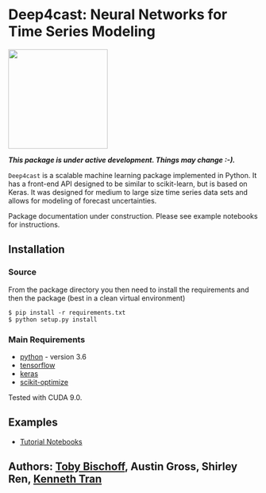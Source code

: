 # Deep4cast: Neural Networks for Time Series Modeling

<img src="https://github.com/MSRDL/Deep4Cast/blob/master/doc/images/cover.png" height=200>

***This package is under active development. Things may change :-).***

```Deep4cast``` is a scalable machine learning package implemented in Python. It has a front-end API designed to be similar to scikit-learn, but is based on Keras. It was designed for medium to large size time series data sets and allows for modeling of forecast uncertainties.

Package documentation under construction. Please see example notebooks for instructions.

## Installation
### Source
From the package directory you then need to install the requirements and then the package (best in a clean virtual environment)
```
$ pip install -r requirements.txt
$ python setup.py install
```

### Main Requirements
- [python](http://python.org) - version 3.6
- [tensorflow](https://www.tensorflow.org/)
- [keras](https://keras.io/)
- [scikit-optimize](https://github.com/scikit-optimize/scikit-optimize)

Tested with CUDA 9.0.

## Examples
- [Tutorial Notebooks](https://github.com/MSRDL/Deep4Cast/blob/master/examples)

## Authors: [Toby Bischoff](http://github.com/bischtob), Austin Gross, Shirley Ren, [Kenneth Tran](http://www.kentran.net)
